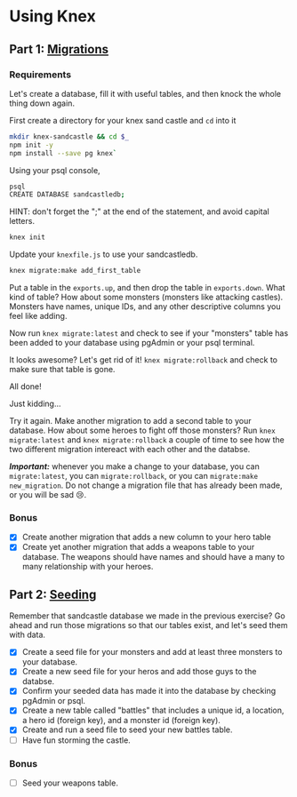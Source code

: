 # Using Knex

## Part 1: [Migrations](migrations.md)

### Requirements

Let's create a database, fill it with useful tables, and then knock the whole thing down again.

First create a directory for your knex sand castle and `cd` into it

```bash
mkdir knex-sandcastle && cd $_
npm init -y
npm install --save pg knex`
```

Using your psql console,
```bash
psql
CREATE DATABASE sandcastledb;
```
HINT: don't forget the ";" at the end of the statement, and avoid capital letters.

```bash
knex init
```

Update your `knexfile.js` to use your sandcastledb.

```bash
knex migrate:make add_first_table
```
Put a table in the `exports.up`, and then drop the table in `exports.down`. What kind of table? How about some monsters (monsters like attacking castles). Monsters have names, unique IDs, and any other descriptive columns you feel like adding.

Now run `knex migrate:latest` and check to see if your "monsters" table has been added to your database using pgAdmin or your psql terminal.

It looks awesome? Let's get rid of it! `knex migrate:rollback` and check to make sure that table is gone.

All done!

Just kidding... 

Try it again. Make another migration to add a second table to your database. How about some heroes to fight off those monsters? Run `knex migrate:latest` and `knex migrate:rollback` a couple of time to see how the two different migration intereact with each other and the databse.

***Important:*** whenever you make a change to your database, you can `migrate:latest`, you can `migrate:rollback`, or you can `migrate:make new_migration`. Do not change a migration file that has already been made, or you will be sad 😢.

### Bonus
- [x] Create another migration that adds a new column to your hero table
- [x] Create yet another migration that adds a weapons table to your database. The weapons should have names and should have a many to many relationship with your heroes.

## Part 2: [Seeding](seeding.md)

Remember that sandcastle database we made in the previous exercise? Go ahead and run those migrations so that our tables exist, and let's seed them with data.

- [x] Create a seed file for your monsters and add at least three monsters to your database.
- [x] Create a new seed file for  your heros and add those guys to the databse.
- [x] Confirm your seeded data has made it into the database by checking pgAdmin or psql.
- [x] Create a new table called "battles" that includes a unique id, a location, a hero id (foreign key), and a monster id (foreign key). 
- [x] Create and run a seed file to seed your new battles table.
- [ ] Have fun storming the castle.

### Bonus
- [ ] Seed your weapons table.